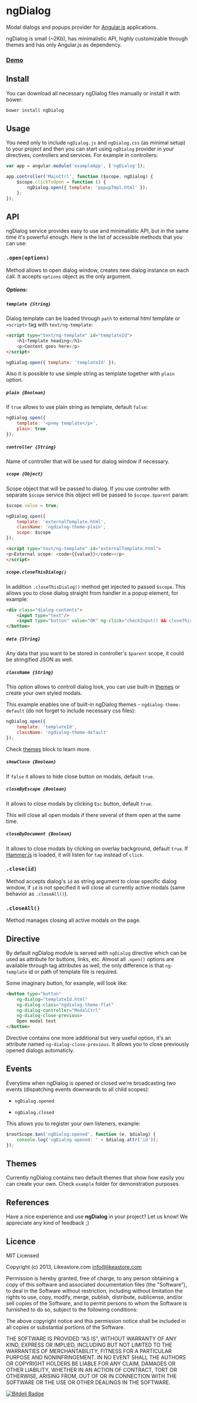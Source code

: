 # ngDialog

Modal dialogs and popups provider for [Angular.js](http://angularjs.org/) applications.

ngDialog is small (~2Kb), has minimalistic API, highly customizable through themes and has only Angular.js as dependency.

### [Demo](http://likeastore.github.io/ngDialog)

## Install

You can download all necessary ngDialog files manually or install it with bower:

```bash
bower install ngDialog
```

## Usage

You need only to include ``ngDialog.js`` and  ``ngDialog.css`` (as minimal setup) to your project and then you can start using ``ngDialog`` provider in your directives, controllers and services. For example in controllers:

```javascript
var app = angular.module('exampleApp', ['ngDialog']);

app.controller('MainCtrl', function ($scope, ngDialog) {
	$scope.clickToOpen = function () {
		ngDialog.open({ template: 'popupTmpl.html' });
	};
});
```

## API

ngDialog service provides easy to use and minimalistic API, but in the same time it's powerful enough. Here is the list of accessible methods that you can use:

### ``.open(options)``

Method allows to open dialog window, creates new dialog instance on each call. It accepts ``options`` object as the only argument.

##### Options:

##### ``template {String}``

Dialog template can be loaded through ``path`` to external html template or ``<script>`` tag with ``text/ng-template``:

```html
<script type="text/ng-template" id="templateId">
	<h1>Template heading</h1>
	<p>Content goes here</p>
</script>
```

```javascript
ngDialog.open({ template: 'templateId' });
```

Also it is possible to use simple string as template together with ``plain`` option.

##### ``plain {Boolean}``

If ``true`` allows to use plain string as template, default ``false``:

```javascript
ngDialog.open({
	template: '<p>my template</p>',
	plain: true
});
```

##### ``controller {String}``

Name of controller that will be used for dialog window if necessary.

##### ``scope {Object}``

Scope object that will be passed to dialog. If you use controller with separate ``$scope`` service this object will be passed to ``$scope.$parent`` param:

```javascript
$scope.value = true;

ngDialog.open({
	template: 'externalTemplate.html',
	className: 'ngdialog-theme-plain',
	scope: $scope
});
```

```html
<script type="text/ng-template" id="externalTemplate.html">
<p>External scope: <code>{{value}}</code></p>
</script>
```

##### ``scope.closeThisDialog()``

In addition ``.closeThisDialog()`` method get injected to passed ``$scope``. This allows you to close dialog straight from handler in a popup element, for example:

```html
<div class="dialog-contents">
	<input type="text"/>
	<input type="button" value="OK" ng-click="checkInput() && closeThisDialog()"/>
</button>
```

##### ``data {String}``

Any data that you want to be stored in controller's ``$parent`` scope, it could be stringified JSON as well.

##### ``className {String}``

This option allows to controll dialog look, you can use built-in [themes](https://github.com/likeastore/ngDialog#themes) or create your own styled modals.

This example enables one of built-in ngDialog themes - ``ngdialog-theme-default`` (do not forget to include necessary css files):

```javascript
ngDialog.open({
	template: 'templateId',
	className: 'ngdialog-theme-default'
});
```

Check [themes](https://github.com/likeastore/ngDialog#themes) block to learn more.

##### ``showClose {Boolean}``

If ``false`` it allows to hide close button on modals, default ``true``.

##### ``closeByEscape {Boolean}``

It allows to close modals by clicking ``Esc`` button, default ``true``.

This will close all open modals if there several of them open at the same time.

##### ``closeByDocument {Boolean}``

It allows to close modals by clicking on overlay background, default ``true``.
If [Hammer.js](https://github.com/EightMedia/hammer.js) is loaded, it will listen for ``tap`` instead of ``click``.

### ``.close(id)``

Method accepts dialog's ``id`` as string argument to close specific dialog window, if ``id`` is not specified it will close all currently active modals (same behavior as ``.closeAll()``).

### ``.closeAll()``

Method manages closing all active modals on the page.

## Directive

By default ngDialog module is served with ``ngDialog`` directive which can be used as attribute for buttons, links, etc. Almost all ``.open()`` options are available through tag attributes as well, the only difference is that ``ng-template`` id or path of template file is required.

Some imaginary button, for example, will look like:

```html
<button type="button"
	ng-dialog="templateId.html"
	ng-dialog-class="ngdialog-theme-flat"
	ng-dialog-controller="ModalCtrl"
	ng-dialog-close-previous>
	Open modal text
</button>
```

Directive contains one more additional but very useful option, it's an attribute named ``ng-dialog-close-previous``. It allows you to close previously opened dialogs automaticly.

## Events

Everytime when ngDialog is opened or closed we're broadcasting two events (dispatching events downwards to all child scopes):

- ``ngDialog.opened``

- ``ngDialog.closed``

This allows you to register your own listeners, example:

```javascript
$rootScope.$on('ngDialog.opened', function (e, $dialog) {
	console.log('ngDialog opened: ' + $dialog.attr('id'));
});
```

## Themes

Currently ngDialog contains two default themes that show how easily you can create your own. Check ``example`` folder for demonstration purposes.

## References

Have a nice experience and use **ngDialog** in your project? Let us know! We appreciate any kind of feedback ;)

## Licence

MIT Licensed

Copyright (c) 2013, Likeastore.com <info@likeastore.com>

Permission is hereby granted, free of charge, to any person obtaining a copy of this software and associated documentation files (the "Software"), to deal in the Software without restriction, including without limitation the rights to use, copy, modify, merge, publish, distribute, sublicense, and/or sell copies of the Software, and to permit persons to whom the Software is furnished to do so, subject to the following conditions:

The above copyright notice and this permission notice shall be included in all copies or substantial portions of the Software.

THE SOFTWARE IS PROVIDED "AS IS", WITHOUT WARRANTY OF ANY KIND, EXPRESS OR IMPLIED, INCLUDING BUT NOT LIMITED TO THE WARRANTIES OF MERCHANTABILITY, FITNESS FOR A PARTICULAR PURPOSE AND NONINFRINGEMENT. IN NO EVENT SHALL THE AUTHORS OR COPYRIGHT HOLDERS BE LIABLE FOR ANY CLAIM, DAMAGES OR OTHER LIABILITY, WHETHER IN AN ACTION OF CONTRACT, TORT OR OTHERWISE, ARISING FROM, OUT OF OR IN CONNECTION WITH THE SOFTWARE OR THE USE OR OTHER DEALINGS IN THE SOFTWARE.

[![Bitdeli Badge](https://d2weczhvl823v0.cloudfront.net/likeastore/ngdialog/trend.png)](https://bitdeli.com/free "Bitdeli Badge")
